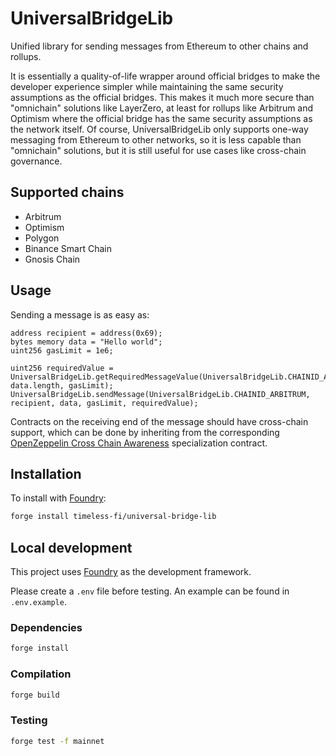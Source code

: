 # UniversalBridgeLib

Unified library for sending messages from Ethereum to other chains and rollups.

It is essentially a quality-of-life wrapper around official bridges to make the developer experience simpler while maintaining the same security assumptions as the official bridges. This makes it much more secure than "omnichain" solutions like LayerZero, at least for rollups like Arbitrum and Optimism where the official bridge has the same security assumptions as the network itself. Of course, UniversalBridgeLib only supports one-way messaging from Ethereum to other networks, so it is less capable than "omnichain" solutions, but it is still useful for use cases like cross-chain governance.

## Supported chains

- Arbitrum
- Optimism
- Polygon
- Binance Smart Chain
- Gnosis Chain

## Usage

Sending a message is as easy as:

```solidity
address recipient = address(0x69);
bytes memory data = "Hello world";
uint256 gasLimit = 1e6;

uint256 requiredValue = UniversalBridgeLib.getRequiredMessageValue(UniversalBridgeLib.CHAINID_ARBITRUM, data.length, gasLimit);
UniversalBridgeLib.sendMessage(UniversalBridgeLib.CHAINID_ARBITRUM, recipient, data, gasLimit, requiredValue);
```

Contracts on the receiving end of the message should have cross-chain support, which can be done by inheriting from the corresponding [OpenZeppelin Cross Chain Awareness](https://docs.openzeppelin.com/contracts/4.x/api/crosschain) specialization contract.

## Installation

To install with [Foundry](https://github.com/foundry-rs/foundry):

```bash
forge install timeless-fi/universal-bridge-lib
```

## Local development

This project uses [Foundry](https://github.com/foundry-rs/foundry) as the development framework.

Please create a `.env` file before testing. An example can be found in `.env.example`.

### Dependencies

```bash
forge install
```

### Compilation

```bash
forge build
```

### Testing

```bash
forge test -f mainnet
```